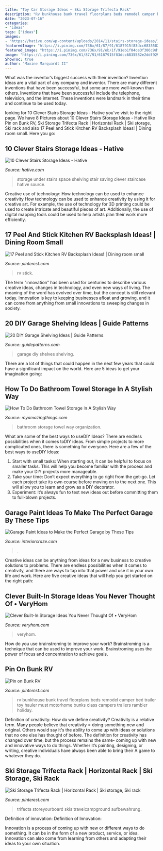 ```yaml
---
title: "Toy Car Storage Ideas ~ Ski Storage Trifecta Rack"
description: "Rv bunkhouse bunk travel floorplans beds remodel camper bed trailer toy hauler must motorhome bunks class campers trailers rambler holiday"
date: "2023-07-16"
categories:
- "ideas"
tags: ["ideas"]
images:
- "https://hative.com/wp-content/uploads/2014/11/stairs-storage-ideas/10-under-stair-space-saving-shelving.jpg"
featuredImage: "https://i.pinimg.com/736x/61/87/91/6187915f83dcc6835582e2ddf92946f6.jpg"
featured_image: "https://i.pinimg.com/736x/91/eb/1f/91eb1f04ce3f306c9df5ee08338858b2.jpg"
image: "https://i.pinimg.com/736x/61/87/91/6187915f83dcc6835582e2ddf92946f6.jpg"
ShowToc: true
author: "Maxine Marquardt II"
---
```



What was the inventor’s biggest success with their invention?
Invention ideas are a vital part of any company and inventor. There are many different inventions that have been successful, but some are more well-known than others. Inventions that have been successful include the telephone, television, and the internet. These inventions were landmark in their time and continue to be used today.

	

		
looking for 10 Clever Stairs Storage Ideas - Hative you've visit to the right page. We have 8 Pictures about 10 Clever Stairs Storage Ideas - Hative like Pin on Bunk RV, Ski Storage Trifecta Rack | Horizontal Rack | Ski storage, Ski rack and also 17 Peel and Stick Kitchen RV Backsplash Ideas! | Dining room small. Here you go:
		
    
## 10 Clever Stairs Storage Ideas - Hative

<img loading=lazy src="https://hative.com/wp-content/uploads/2014/11/stairs-storage-ideas/10-under-stair-space-saving-shelving.jpg" onerror="this.onerror=null;this.src='https://tse1.mm.bing.net/th?id=OIP.5Okxy6-XP6dIGwwWUNT-YgHaL3&amp;pid=15.1';" alt="10 Clever Stairs Storage Ideas - Hative">

_Source: hative.com_

>storage under stairs space shelving stair saving clever staircase hative source. 

	

Creative use of technology: How technology can be used to enhance creativity
How technology can be used to enhance creativity by using it for creative art. For example, the use of technology for 3D printing could be used to create intricate and beautiful pieces of art. Additionally, the use of digital mapping tools could be used to help artists plan their work more efficiently.

    
## 17 Peel And Stick Kitchen RV Backsplash Ideas! | Dining Room Small

<img loading=lazy src="https://i.pinimg.com/736x/19/98/2a/19982a82661afc55cef9fd8884dcb172.jpg" onerror="this.onerror=null;this.src='https://tse4.mm.bing.net/th?id=OIP.g1ijZWHqkgyon4VOtfbMgwHaJ4&amp;pid=15.1';" alt="17 Peel and Stick Kitchen RV Backsplash Ideas! | Dining room small">

_Source: pinterest.com_

>rv stick. 

	

The term "innovation" has been used for centuries to describe various creative ideas, changes in technology, and even new ways of living. The meaning of the word has evolved over time, but the concept is still relevant today. Innovation is key to keeping businesses afloat and growing, and it can come from anything from small innovations to sweeping changes in society.

    
## 20 DIY Garage Shelving Ideas | Guide Patterns

<img loading=lazy src="https://www.guidepatterns.com/wp-content/uploads/2015/07/DIY-Garage-Shelves.jpg" onerror="this.onerror=null;this.src='https://tse1.mm.bing.net/th?id=OIP.YrTdL3dQcPmMrY4Xi8Sp6gHaFj&amp;pid=15.1';" alt="20 DIY Garage Shelving Ideas | Guide Patterns">

_Source: guidepatterns.com_

>garage diy shelves shelving. 

	

There are a lot of things that could happen in the next few years that could have a significant impact on the world. Here are 5 ideas to get your imagination going: 

    
## How To Do Bathroom Towel Storage In A Stylish Way

<img loading=lazy src="http://myamazingthings.com/wp-content/uploads/2017/06/towel-storage-3.jpg" onerror="this.onerror=null;this.src='https://tse3.mm.bing.net/th?id=OIP.kxRud2E6LD2Dr3BOrFgCjQHaJ4&amp;pid=15.1';" alt="How To Do Bathroom Towel Storage In A Stylish Way">

_Source: myamazingthings.com_

>bathroom storage towel way organization. 

	

What are some of the best ways to useDIY Ideas?
There are endless possibilities when it comes toDIY ideas. From simple projects to more complicated ones, there is something for everyone. Here are a few of the best ways to useDIY Ideas: 
1. Start with small tasks: When starting out, it can be helpful to focus on smaller tasks. This will help you become familiar with the process and make your DIY projects more manageable. 
2. Take your time: Don’t expect everything to go right from the get-go. Let each project take its own course before moving on to the next one. This will allow you to learn and grow as a DIY decorator. 
3. Experiment: It’s always fun to test new ideas out before committing them to full-blown projects.

    
## Garage Paint Ideas To Make The Perfect Garage By These Tips

<img loading=lazy src="https://interiorcraze.com/wp-content/uploads/2021/07/garage-door-paint-ideas-19.jpg" onerror="this.onerror=null;this.src='https://tse3.mm.bing.net/th?id=OIP.enNf84-qI4bxtKE-tRpeSgHaE5&amp;pid=15.1';" alt="Garage Paint Ideas to Make the Perfect Garage by These Tips">

_Source: interiorcraze.com_

>. 

	

Creative ideas can be anything from ideas for a new business to creative solutions to problems. There are endless possibilities when it comes to creativity, and there are ways to tap into that power and use it in your own life and work. Here are five creative ideas that will help you get started on the right path: 

    
## Clever Built-In Storage Ideas You Never Thought Of • VeryHom

<img loading=lazy src="http://veryhom.com/wp-content/uploads/2016/11/Clever-built-in-storage-7.jpg" onerror="this.onerror=null;this.src='https://tse4.mm.bing.net/th?id=OIP.91DK9QG6IfNKUd248p0U3QHaJ3&amp;pid=15.1';" alt="Clever Built-In Storage Ideas You Never Thought Of • VeryHom">

_Source: veryhom.com_

>veryhom. 

	

How do you use brainstroming to improve your work?
Brainstroming is a technique that can be used to improve your work. Brainstroming uses the power of focus and concentration to achieve goals.

    
## Pin On Bunk RV

<img loading=lazy src="https://i.pinimg.com/736x/91/eb/1f/91eb1f04ce3f306c9df5ee08338858b2.jpg" onerror="this.onerror=null;this.src='https://tse3.mm.bing.net/th?id=OIP.gHr086hmJ0arHezxTHA7YAHaMK&amp;pid=15.1';" alt="Pin on Bunk RV">

_Source: pinterest.com_

>rv bunkhouse bunk travel floorplans beds remodel camper bed trailer toy hauler must motorhome bunks class campers trailers rambler holiday. 

	

Definition of creativity: How do we define creativity?
Creativity is a relative term. Many people believe that creativity = doing something new and original. Others would say it's the ability to come up with ideas or solutions that no one else has thought of before. The definition for creativity has changed over time, but the process remains the same- coming up with new and innovative ways to do things. Whether it’s painting, designing, or writing, creative individuals have always been able to bring their A game to whatever they do.

    
## Ski Storage Trifecta Rack | Horizontal Rack | Ski Storage, Ski Rack

<img loading=lazy src="https://i.pinimg.com/736x/61/87/91/6187915f83dcc6835582e2ddf92946f6.jpg" onerror="this.onerror=null;this.src='https://tse4.mm.bing.net/th?id=OIP.jRHmyWEVL2z-iu-ECtskkQHaJ3&amp;pid=15.1';" alt="Ski Storage Trifecta Rack | Horizontal Rack | Ski storage, Ski rack">

_Source: pinterest.com_

>trifecta storeyourboard skis travelcampground aufbewahrung. 

	

Definition of innovation:
Definition of Innovation: 

Innovation is a process of coming up with new or different ways to do something. It can be in the form of a new product, service, or idea. Innovation can also come from learning from others and adapting their ideas to your own situation.

